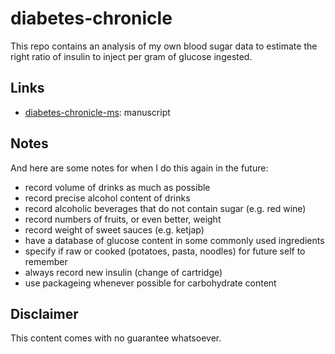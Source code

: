 # diabetes-chronicle

This repo contains an analysis of my own blood sugar data to estimate the right ratio of insulin to inject per gram of glucose ingested.

## Links

* [diabetes-chronicle-ms](https://github.com/rscherrer/diabetes-chronicle-ms): manuscript

## Notes

And here are some notes for when I do this again in the future:

* record volume of drinks as much as possible
* record precise alcohol content of drinks
* record alcoholic beverages that do not contain sugar (e.g. red wine)
* record numbers of fruits, or even better, weight
* record weight of sweet sauces (e.g. ketjap) 
* have a database of glucose content in some commonly used ingredients
* specify if raw or cooked (potatoes, pasta, noodles) for future self to remember
* always record new insulin (change of cartridge)
* use packageing whenever possible for carbohydrate content

## Disclaimer

This content comes with no guarantee whatsoever.
